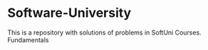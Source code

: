# Software-University
This is a repository with solutions of problems in SoftUni Courses. 
Fundamentals
